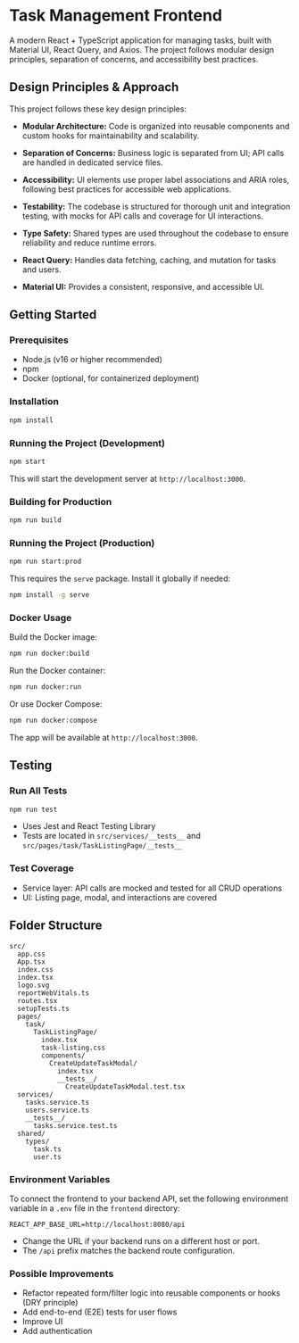 # Task Management Frontend

A modern React + TypeScript application for managing tasks, built with Material UI, React Query, and Axios. The project follows modular design principles, separation of concerns, and accessibility best practices.

## Design Principles & Approach

This project follows these key design principles:

- **Modular Architecture:** Code is organized into reusable components and custom hooks for maintainability and scalability.
- **Separation of Concerns:** Business logic is separated from UI; API calls are handled in dedicated service files.
- **Accessibility:** UI elements use proper label associations and ARIA roles, following best practices for accessible web applications.
- **Testability:** The codebase is structured for thorough unit and integration testing, with mocks for API calls and coverage for UI interactions.
- **Type Safety:** Shared types are used throughout the codebase to ensure reliability and reduce runtime errors.

- **React Query:** Handles data fetching, caching, and mutation for tasks and users.
- **Material UI:** Provides a consistent, responsive, and accessible UI.

## Getting Started

### Prerequisites
- Node.js (v16 or higher recommended)
- npm
- Docker (optional, for containerized deployment)

### Installation
```sh
npm install
```

### Running the Project (Development)
```sh
npm start
```
This will start the development server at `http://localhost:3000`.

### Building for Production
```sh
npm run build
```

### Running the Project (Production)
```sh
npm run start:prod
```
This requires the `serve` package. Install it globally if needed:
```sh
npm install -g serve
```

### Docker Usage
Build the Docker image:
```sh
npm run docker:build
```
Run the Docker container:
```sh
npm run docker:run
```
Or use Docker Compose:
```sh
npm run docker:compose
```
The app will be available at `http://localhost:3000`.

## Testing

### Run All Tests
```sh
npm run test
```
- Uses Jest and React Testing Library
- Tests are located in `src/services/__tests__` and `src/pages/task/TaskListingPage/__tests__`

### Test Coverage
- Service layer: API calls are mocked and tested for all CRUD operations
- UI: Listing page, modal, and interactions are covered

## Folder Structure
```
src/
  app.css
  App.tsx
  index.css
  index.tsx
  logo.svg
  reportWebVitals.ts
  routes.tsx
  setupTests.ts
  pages/
    task/
      TaskListingPage/
        index.tsx
        task-listing.css
        components/
          CreateUpdateTaskModal/
            index.tsx
            __tests__/
              CreateUpdateTaskModal.test.tsx
  services/
    tasks.service.ts
    users.service.ts
    __tests__/
      tasks.service.test.ts
  shared/
    types/
      task.ts
      user.ts
```

### Environment Variables

To connect the frontend to your backend API, set the following environment variable in a `.env` file in the `frontend` directory:

```env
REACT_APP_BASE_URL=http://localhost:8080/api
```

- Change the URL if your backend runs on a different host or port.
- The `/api` prefix matches the backend route configuration.

### Possible Improvements
- Refactor repeated form/filter logic into reusable components or hooks (DRY principle)
- Add end-to-end (E2E) tests for user flows
- Improve UI
- Add authentication

